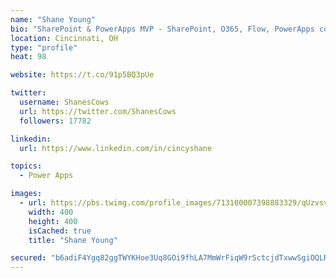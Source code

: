 ```yaml
---
name: "Shane Young"
bio: "SharePoint & PowerApps MVP - SharePoint, O365, Flow, PowerApps consulting? @PowerApps911 | Pure Snark? You found it."
location: Cincinnati, OH
type: "profile"
heat: 98

website: https://t.co/91p5BQ3pUe

twitter:
  username: ShanesCows
  url: https://twitter.com/ShanesCows
  followers: 17782

linkedin:
  url: https://www.linkedin.com/in/cincyshane

topics:
  - Power Apps

images:
  - url: https://pbs.twimg.com/profile_images/713100007398883329/qUzvsvQ3_400x400.jpg
    width: 400
    height: 400
    isCached: true
    title: "Shane Young"

secured: "b6adiF4Ygq82ggTWYKHoe3Uq8GOi9fhLA7MmWrFiqW9rSctcjdTxwwSgiOQLRqJGhZBgfJk2iJ41cvKK34MBNnYhYOH5B+9Zz7rZ/F7AQOkUIoJHPrlz9ZN51wUvK0pCnlxcfRQum6ewBWDzgsTISrb0f3YZP1k0oJwOM39RuljLmySqqtDN4RUzGwtxuA+irKLdtqEshc+sU8mEpg4qVczvUyhYOJ8e2dqVRO9ivomE/+0Sk8Rq+fFKhGe3Pz88EgAqhG6Ot60niIsstGjidT2Gmembba5Y0QMnSHwJHWJ6P/w0LVglM5SOjrvys3jWzvAl8/1mkzdSb3QFBeu34ueUILdN8d6cx2tDURUsLB2y1Vw/Y/VBwHvX/bV5+kC8Lq5Iu9rAP5PYWds+Ma+Vsq3YFd0wK5eQok7m+t6D/Xg=;y1/dgmvxfrhVQ6SlCjGlsw=="
---
```


